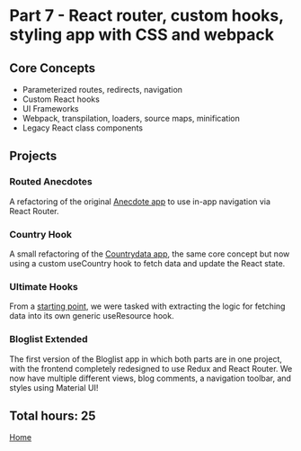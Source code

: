 # Part 7 - React router, custom hooks, styling app with CSS and webpack

## Core Concepts

- Parameterized routes, redirects, navigation
- Custom React hooks
- UI Frameworks
- Webpack, transpilation, loaders, source maps, minification
- Legacy React class components

## Projects

### Routed Anecdotes

A refactoring of the original [Anecdote app](https://github.com/jcmsmith/Full-Stack-open/tree/main/part1/anecdotes) to use in-app navigation via React Router.

### Country Hook

A small refactoring of the [Countrydata app](https://github.com/jcmsmith/Full-Stack-open/tree/main/Part2/countrydata), the same core concept but now using a custom useCountry hook to fetch data and update the React state.

### Ultimate Hooks

From a [starting point](https://github.com/fullstack-hy2020/ultimate-hooks), we were tasked with extracting the logic for fetching data into its own generic useResource hook.

### Bloglist Extended

The first version of the Bloglist app in which both parts are in one project, with the frontend completely redesigned to use Redux and React Router. We now have multiple different views, blog comments, a navigation toolbar, and styles using Material UI!

## Total hours: 25

[Home](https://github.com/jcmsmith/Full-Stack-open)
